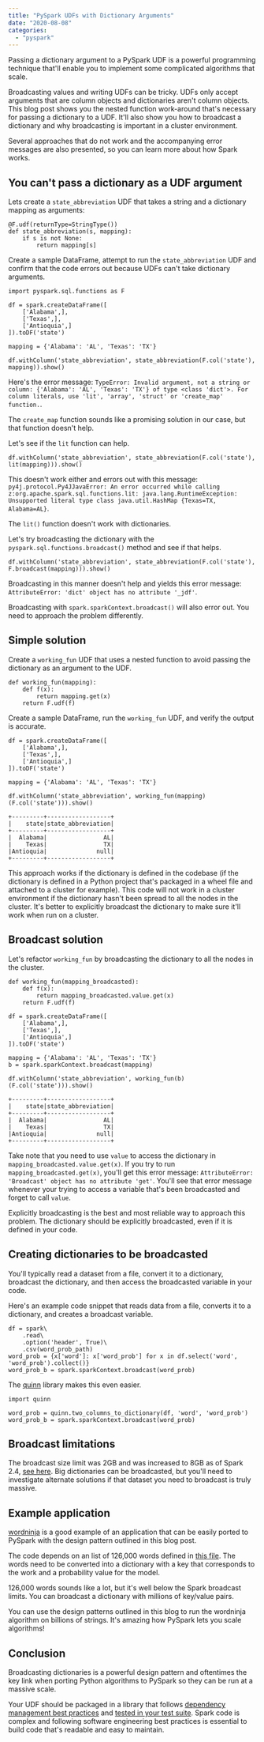 ```yaml
---
title: "PySpark UDFs with Dictionary Arguments"
date: "2020-08-08"
categories: 
  - "pyspark"
---
```


Passing a dictionary argument to a PySpark UDF is a powerful programming technique that'll enable you to implement some complicated algorithms that scale.

Broadcasting values and writing UDFs can be tricky. UDFs only accept arguments that are column objects and dictionaries aren't column objects. This blog post shows you the nested function work-around that's necessary for passing a dictionary to a UDF. It'll also show you how to broadcast a dictionary and why broadcasting is important in a cluster environment.

Several approaches that do not work and the accompanying error messages are also presented, so you can learn more about how Spark works.

## You can't pass a dictionary as a UDF argument

Lets create a `state_abbreviation` UDF that takes a string and a dictionary mapping as arguments:

```
@F.udf(returnType=StringType())
def state_abbreviation(s, mapping):
    if s is not None:
        return mapping[s]
```

Create a sample DataFrame, attempt to run the `state_abbreviation` UDF and confirm that the code errors out because UDFs can't take dictionary arguments.

```
import pyspark.sql.functions as F

df = spark.createDataFrame([
    ['Alabama',],
    ['Texas',],
    ['Antioquia',]
]).toDF('state')

mapping = {'Alabama': 'AL', 'Texas': 'TX'}

df.withColumn('state_abbreviation', state_abbreviation(F.col('state'), mapping)).show()
```

Here's the error message: `TypeError: Invalid argument, not a string or column: {'Alabama': 'AL', 'Texas': 'TX'} of type <class 'dict'>. For column literals, use 'lit', 'array', 'struct' or 'create_map' function.`.

The `create_map` function sounds like a promising solution in our case, but that function doesn't help.

Let's see if the `lit` function can help.

```
df.withColumn('state_abbreviation', state_abbreviation(F.col('state'), lit(mapping))).show()
```

This doesn't work either and errors out with this message: `py4j.protocol.Py4JJavaError: An error occurred while calling z:org.apache.spark.sql.functions.lit: java.lang.RuntimeException: Unsupported literal type class java.util.HashMap {Texas=TX, Alabama=AL}`.

The `lit()` function doesn't work with dictionaries.

Let's try broadcasting the dictionary with the `pyspark.sql.functions.broadcast()` method and see if that helps.

```
df.withColumn('state_abbreviation', state_abbreviation(F.col('state'), F.broadcast(mapping))).show()
```

Broadcasting in this manner doesn't help and yields this error message: `AttributeError: 'dict' object has no attribute '_jdf'`.

Broadcasting with `spark.sparkContext.broadcast()` will also error out. You need to approach the problem differently.

## Simple solution

Create a `working_fun` UDF that uses a nested function to avoid passing the dictionary as an argument to the UDF.

```
def working_fun(mapping):
    def f(x):
        return mapping.get(x)
    return F.udf(f)
```

Create a sample DataFrame, run the `working_fun` UDF, and verify the output is accurate.

```
df = spark.createDataFrame([
    ['Alabama',],
    ['Texas',],
    ['Antioquia',]
]).toDF('state')

mapping = {'Alabama': 'AL', 'Texas': 'TX'}

df.withColumn('state_abbreviation', working_fun(mapping)(F.col('state'))).show()
```

```
+---------+------------------+
|    state|state_abbreviation|
+---------+------------------+
|  Alabama|                AL|
|    Texas|                TX|
|Antioquia|              null|
+---------+------------------+
```

This approach works if the dictionary is defined in the codebase (if the dictionary is defined in a Python project that's packaged in a wheel file and attached to a cluster for example). This code will not work in a cluster environment if the dictionary hasn't been spread to all the nodes in the cluster. It's better to explicitly broadcast the dictionary to make sure it'll work when run on a cluster.

## Broadcast solution

Let's refactor `working_fun` by broadcasting the dictionary to all the nodes in the cluster.

```
def working_fun(mapping_broadcasted):
    def f(x):
        return mapping_broadcasted.value.get(x)
    return F.udf(f)

df = spark.createDataFrame([
    ['Alabama',],
    ['Texas',],
    ['Antioquia',]
]).toDF('state')

mapping = {'Alabama': 'AL', 'Texas': 'TX'}
b = spark.sparkContext.broadcast(mapping)

df.withColumn('state_abbreviation', working_fun(b)(F.col('state'))).show()
```

```
+---------+------------------+
|    state|state_abbreviation|
+---------+------------------+
|  Alabama|                AL|
|    Texas|                TX|
|Antioquia|              null|
+---------+------------------+
```

Take note that you need to use `value` to access the dictionary in `mapping_broadcasted.value.get(x)`. If you try to run `mapping_broadcasted.get(x)`, you'll get this error message: `AttributeError: 'Broadcast' object has no attribute 'get'`. You'll see that error message whenever your trying to access a variable that's been broadcasted and forget to call `value`.

Explicitly broadcasting is the best and most reliable way to approach this problem. The dictionary should be explicitly broadcasted, even if it is defined in your code.

## Creating dictionaries to be broadcasted

You'll typically read a dataset from a file, convert it to a dictionary, broadcast the dictionary, and then access the broadcasted variable in your code.

Here's an example code snippet that reads data from a file, converts it to a dictionary, and creates a broadcast variable.

```
df = spark\
    .read\
    .option('header', True)\
    .csv(word_prob_path)
word_prob = {x['word']: x['word_prob'] for x in df.select('word', 'word_prob').collect()}
word_prob_b = spark.sparkContext.broadcast(word_prob)
```

The [quinn](https://github.com/MrPowers/quinn) library makes this even easier.

```
import quinn

word_prob = quinn.two_columns_to_dictionary(df, 'word', 'word_prob')
word_prob_b = spark.sparkContext.broadcast(word_prob)
```

## Broadcast limitations

The broadcast size limit was 2GB and was increased to 8GB as of Spark 2.4, [see here](https://stackoverflow.com/a/58967130/1125159). Big dictionaries can be broadcasted, but you'll need to investigate alternate solutions if that dataset you need to broadcast is truly massive.

## Example application

[wordninja](https://github.com/keredson/wordninja) is a good example of an application that can be easily ported to PySpark with the design pattern outlined in this blog post.

The code depends on an list of 126,000 words defined in [this file](https://github.com/keredson/wordninja/blob/master/wordninja/wordninja_words.txt.gz). The words need to be converted into a dictionary with a key that corresponds to the work and a probability value for the model.

126,000 words sounds like a lot, but it's well below the Spark broadcast limits. You can broadcast a dictionary with millions of key/value pairs.

You can use the design patterns outlined in this blog to run the wordninja algorithm on billions of strings. It's amazing how PySpark lets you scale algorithms!

## Conclusion

Broadcasting dictionaries is a powerful design pattern and oftentimes the key link when porting Python algorithms to PySpark so they can be run at a massive scale.

Your UDF should be packaged in a library that follows [dependency management best practices](https://mungingdata.com/pyspark/poetry-dependency-management-wheel/) and [tested in your test suite](https://mungingdata.com/pyspark/testing-pytest-chispa/). Spark code is complex and following software engineering best practices is essential to build code that's readable and easy to maintain.

